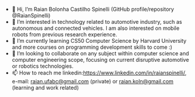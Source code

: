 - 👋 Hi, I’m Raian Bolonha Castilho Spinelli (GitHub profile/repository @RaianSpinelli)
- 👀 I’m interested in technology related to automotive industry, such as autonomous and connected vehicles. I am also interested on mobile robots from previous research experience. 
- 🌱 I’m currently learning CS50 Computer Science by Harvard University and more courses on programming development skills to come :)
- 💞️ I’m looking to collaborate on any subject within computer science and computer engineering scope, focusing on current disruptive automotive or robotics technologies. 
- 📫 How to reach me linkedin:https://www.linkedin.com/in/raianspinelli/, e-mail: raian.ufabc@gmail.com (private) or raian.koln@gmail.com (learning and work related)

<!---
RaianSpinelli/RaianSpinelli is a ✨ special ✨ repository because its `README.md` (this file) appears on your GitHub profile.
You can click the Preview link to take a look at your changes.
--->
